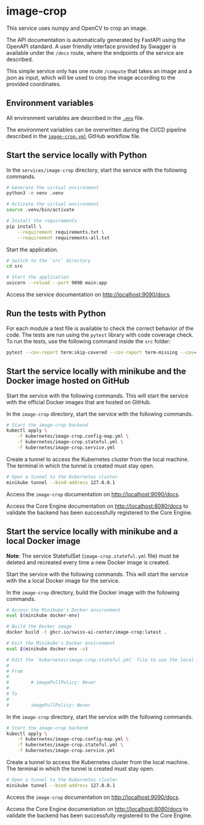 # image-crop

This service uses numpy and OpenCV to crop an image.

The API documentation is automatically generated by FastAPI using the OpenAPI standard. A user friendly interface provided by Swagger is available under the `/docs` route, where the endpoints of the service are described.

This simple service only has one route `/compute` that takes an image and a json as input, which will be used to crop the image according to the provided coordinates.

## Environment variables

All environment variables are described in the [`.env`](https://github.com/swiss-ai-center/core-engine/blob/main/services/image-crop/.env) file.

The environment variables can be overwritten during the CI/CD pipeline described in the [`image-crop.yml`](https://github.com/swiss-ai-center/core-engine/blob/main/.github/workflows/image-crop.yml) GitHub workflow file.

## Start the service locally with Python

In the `services/image-crop` directory, start the service with the following commands.

```sh
# Generate the virtual environment
python3 -m venv .venv

# Activate the virtual environment
source .venv/bin/activate

# Install the requirements
pip install \
    --requirement requirements.txt \
    --requirement requirements-all.txt
```

Start the application.

```sh
# Switch to the `src` directory
cd src

# Start the application
uvicorn --reload --port 9090 main:app
```

Access the service documentation on <http://localhost:9090/docs>.

## Run the tests with Python

For each module a test file is available to check the correct behavior of the code. The tests are run using the `pytest` library with code coverage check. To run the tests, use the following command inside the `src` folder:

```sh
pytest --cov-report term:skip-covered --cov-report term-missing --cov=. -s --cov-config=.coveragerc
```

## Start the service locally with minikube and the Docker image hosted on GitHub

Start the service with the following commands. This will start the service with the official Docker images that are hosted on GitHub.

In the `image-crop` directory, start the service with the following commands.

```sh
# Start the image-crop backend
kubectl apply \
    -f kubernetes/image-crop.config-map.yml \
    -f kubernetes/image-crop.stateful.yml \
    -f kubernetes/image-crop.service.yml
```

Create a tunnel to access the Kubernetes cluster from the local machine. The terminal in which the tunnel is created must stay open.

```sh
# Open a tunnel to the Kubernetes cluster
minikube tunnel --bind-address 127.0.0.1
```

Access the `image-crop` documentation on <http://localhost:9090/docs>.

Access the Core Engine documentation on <http://localhost:8080/docs> to validate the backend has been successfully registered to the Core Engine.

## Start the service locally with minikube and a local Docker image

**Note**: The service StatefulSet (`image-crop.stateful.yml` file) must be deleted and recreated every time a new Docker image is created.

Start the service with the following commands. This will start the service with the a local Docker image for the service.

In the `image-crop` directory, build the Docker image with the following commands.

```sh
# Access the Minikube's Docker environment
eval $(minikube docker-env)

# Build the Docker image
docker build -t ghcr.io/swiss-ai-center/image-crop:latest .

# Exit the Minikube's Docker environment
eval $(minikube docker-env -u)

# Edit the `kubernetes/image-crop.stateful.yml` file to use the local image by uncommented the line `imagePullPolicy`
#
# From
#
#        # imagePullPolicy: Never
#
# To
#
#        imagePullPolicy: Never
```

In the `image-crop` directory, start the service with the following commands.

```sh
# Start the image-crop backend
kubectl apply \
    -f kubernetes/image-crop.config-map.yml \
    -f kubernetes/image-crop.stateful.yml \
    -f kubernetes/image-crop.service.yml
```

Create a tunnel to access the Kubernetes cluster from the local machine. The terminal in which the tunnel is created must stay open.

```sh
# Open a tunnel to the Kubernetes cluster
minikube tunnel --bind-address 127.0.0.1
```

Access the `image-crop` documentation on <http://localhost:9090/docs>.

Access the Core Engine documentation on <http://localhost:8080/docs> to validate the backend has been successfully registered to the Core Engine.
